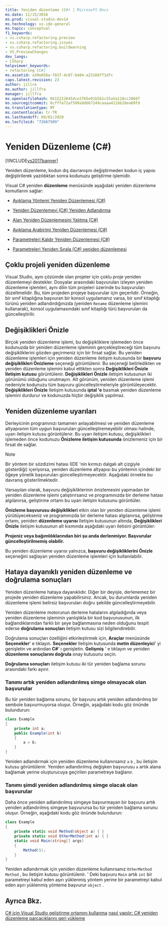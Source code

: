 ```yaml
---
title: Yeniden düzenleme (C#) | Microsoft Docs
ms.date: 11/15/2016
ms.prod: visual-studio-dev14
ms.technology: vs-ide-general
ms.topic: conceptual
f1_keywords:
- vs.csharp.refactoring.preview
- vs.csharp.refactoring.issues
- vs.csharp.refactoring.buildwarning
- VS.PreviewChanges
dev_langs:
- CSharp
helpviewer_keywords:
- refactoring [C#]
ms.assetid: a39e656a-f81f-4c87-b484-a23168ff1dfc
caps.latest.revision: 23
author: jillre
ms.author: jillfra
manager: jillfra
ms.openlocfilehash: 0415222645dce2f65e91b5b1c55a5a118cc26697
ms.sourcegitcommit: 6cfffa72af599a9d667249caaaa411bb28ea69fd
ms.translationtype: MT
ms.contentlocale: tr-TR
ms.lasthandoff: 09/02/2020
ms.locfileid: "72667509"
---
```

# <a name="refactoring-c"></a>Yeniden Düzenleme (C#)
[!INCLUDE[vs2017banner](../includes/vs2017banner.md)]

Yeniden düzenleme, kodun dış davranışını değiştirmeden kodun iç yapısı değiştirilerek yazıldıktan sonra kodunuzu geliştirme işlemidir.

 Visual C# yeniden **düzenleme** menüsünde aşağıdaki yeniden düzenleme komutlarını sağlar:

- [Ayıklama Yöntemi Yeniden Düzenlemesi (C#)](../csharp-ide/extract-method-refactoring-csharp.md)

- [Yeniden Düzenlemeyi (C#) Yeniden Adlandırma](../csharp-ide/rename-refactoring-csharp.md)

- [Alan Yeniden Düzenlemesini Yalıtma (C#)](../csharp-ide/encapsulate-field-refactoring-csharp.md)

- [Ayıklama Arabirimi Yeniden Düzenlemesi (C#)](../csharp-ide/extract-interface-refactoring-csharp.md)

- [Parametreleri Kaldır Yeniden Düzenlemesi (C#)](../csharp-ide/remove-parameters-refactoring-csharp.md)

- [Parametreleri Yeniden Sırala (C#) yeniden düzenlemesi](../csharp-ide/reorder-parameters-refactoring-csharp.md)

## <a name="multi-project-refactoring"></a>Çoklu projeli yeniden düzenleme
 Visual Studio, aynı çözümde olan projeler için çoklu proje yeniden düzenlemeyi destekler. Dosyalar arasındaki başvuruları izleyen yeniden düzenleme işlemleri, aynı dilin tüm projeleri üzerinde bu başvuruları düzeltmelidir. Bu, tüm projeden projeye başvurular için geçerlidir. Örneğin, bir sınıf kitaplığına başvuran bir konsol uygulamanız varsa, bir sınıf kitaplığı türünü yeniden adlandırdığınızda (yeniden `Rename` düzenleme işlemini kullanarak), konsol uygulamasındaki sınıf kitaplığı türü başvuruları da güncelleştirilir.

## <a name="changes-preview"></a>Değişiklikleri Önizle
 Birçok yeniden düzenleme işlemi, bu değişikliklere işlemeden önce kodunuzda bir yeniden düzenleme işleminin gerçekleştireceği tüm başvuru değişikliklerini gözden geçirmeniz için bir fırsat sağlar. Bu yeniden düzenleme işlemleri için yeniden düzenleme iletişim kutusunda bir **başvuru değişiklikleri Önizleme** seçeneği görüntülenir. Bu seçeneği belirledikten ve yeniden düzenleme işlemini kabul ettikten sonra **Değişiklikleri Önizle Iletişim kutusu** görüntülenir. **Değişiklikleri Önizle** iletişim kutusunun iki görünümü olduğunu unutmayın. Alt görünüm, yeniden düzenleme işlemi nedeniyle kodunuzu tüm başvuru güncelleştirmeleriyle görüntüleyecektir. **Değişiklikleri Önizle** Iletişim kutusunda **iptal 'e** basmak yeniden düzenleme işlemini durdurur ve kodunuzda hiçbir değişiklik yapılmaz.

## <a name="refactoring-warnings"></a>Yeniden düzenleme uyarıları
 Derleyicinin programınızı tamamen anlayabilmesi ve yeniden düzenleme altyapısının tüm uygun başvuruları güncelleştiremeyebilir olması halinde, uyarı iletişim kutusu görüntülenir. Bu uyarı iletişim kutusu, değişiklikleri işlemeden önce kodunuzu **Önizleme iletişim kutusunda** önizlemeniz için bir fırsat de sağlar.

> [!NOTE]
> Bir yöntem bir sözdizimi hatası (IDE 'nin kırmızı dalgalı alt çizgiyle gösterdiği) içeriyorsa, yeniden düzenleme altyapısı bu yöntemin içindeki bir öğeye yönelik başvuruları güncelleştirmeyecektir. Aşağıdaki örnekte bu davranış gösterilmektedir.

 Varsayılan olarak, başvuru değişikliklerinin önizlemesini yapmadan bir yeniden düzenleme işlemi çalıştırırsanız ve programınızda bir derleme hatası algılanırsa, geliştirme ortamı bu uyarı iletişim kutusunu görüntüler.

 **Önizleme başvurusu değişiklikleri** etkin olan bir yeniden düzenleme işlemi yürütüyecekseniz ve programınızda bir derleme hatası algılanırsa, geliştirme ortamı, yeniden **düzenleme uyarısı** Iletişim kutusunun altında, **Değişiklikleri Önizle** iletişim kutusunun alt kısmında aşağıdaki uyarı iletisini görüntüler:

 **Projeniz veya bağımlılıklarından biri şu anda derlenmiyor. Başvurular güncelleştirilmemiş olabilir.**

 Bu yeniden düzenleme uyarısı yalnızca, **başvuru değişikliklerini Önizle** seçeneğini sağlayan yeniden düzenleme işlemleri için kullanılabilir.

## <a name="error-tolerant-refactoring-and-verification-results"></a>Hataya dayanıklı yeniden düzenleme ve doğrulama sonuçları
 Yeniden düzenleme hataya dayanıklıdır. Diğer bir deyişle, derlenemez bir projede yeniden düzenleme yapabilirsiniz. Ancak, bu durumlarda yeniden düzenleme işlemi belirsiz başvuruları doğru şekilde güncelleştirmeyebilir.

 Yeniden düzenleme motorunun derleme hatalarını algıladığında veya yeniden düzenleme işleminin yanlışlıkla bir kod başvurusunun, ilk bağlandıklarından farklı bir şeye bağlanmasına neden olduğunu tespit ederse **doğrulama sonuçları** iletişim kutusu sizi bilgilendirebilir.

 Doğrulama sonuçları özelliğini etkinleştirmek için, **Araçlar** menüsünde **Seçenekler**' e tıklayın. **Seçenekler** Iletişim kutusunda **metin düzenleyici**' yi genişletin ve ardından **C#**' ı genişletin. **Gelişmiş** ' e tıklayın ve yeniden **düzenleme sonuçlarını doğrula** onay kutusunu seçin.

 **Doğrulama sonuçları** iletişim kutusu iki tür yeniden bağlama sorunu arasındaki farkı ayırır.

### <a name="references-whose-definition-will-no-longer-be-the-renamed-symbol"></a>Tanımı artık yeniden adlandırılmış simge olmayacak olan başvurular
 Bu tür yeniden bağlama sorunu, bir başvuru artık yeniden adlandırılmış bir sembole başvurmuyorsa oluşur. Örneğin, aşağıdaki kodu göz önünde bulundurun:

```csharp
class Example
{
    private int a;
    public Example(int b)
    {
        a = b;
    }
}
```

 Yeniden adlandırmak için yeniden düzenleme kullanırsanız `a` `b` , bu iletişim kutusu görüntülenir. Yeniden adlandırılmış değişken başvurusu `a` artık alana bağlamak yerine oluşturucuya geçirilen parametreye bağlanır.

### <a name="references-whose-definition-will-now-become-the-renamed-symbol"></a>Tanımı şimdi yeniden adlandırılmış simge olacak olan başvurular
 Daha önce yeniden adlandırılmış simgeye başvurmayan bir başvuru artık yeniden adlandırılmış simgeye başvurursa bu tür yeniden bağlama sorunu oluşur. Örneğin, aşağıdaki kodu göz önünde bulundurun:

```csharp
class Example
{
    private static void Method(object a) { }
    private static void OtherMethod(int a) { }
    static void Main(string[] args)
    {
        Method(5);
    }
}
```

 Yeniden adlandırmak için yeniden düzenleme kullanırsanız `OtherMethod` `Method` , bu iletişim kutusu görüntülenir. ' Deki başvuru `Main` artık `int` bir parametreyi kabul eden aşırı yüklenmiş yöntem yerine bir parametreyi kabul eden aşırı yüklenmiş yönteme başvurur `object` .

## <a name="see-also"></a>Ayrıca Bkz.
 [C# için Visual Studio geliştirme ortamını kullanma](../csharp-ide/using-the-visual-studio-development-environment-for-csharp.md) [nasıl yapılır: C# yeniden düzenleme parçacıklarını geri yükleme](../ide/how-to-restore-csharp-refactoring-snippets.md)